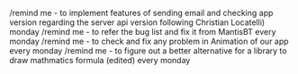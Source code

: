 /remind me - to implement features of sending email and checking app version regarding the server api version following Christian Locatelli) monday
/remind me - to refer the bug list and fix it from MantisBT every monday
/remind me - to check and fix any problem in Animation of our app every monday
/remind me - to figure out a better alternative for a library to draw mathmatics formula (edited) every monday